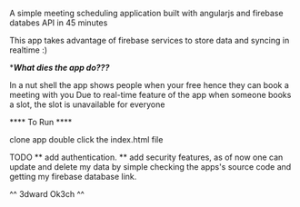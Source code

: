 A simple meeting scheduling application built with angularjs and firebase  databes API in 45 minutes

This app takes advantage of firebase services to store data and syncing in realtime :)


****What dies the app do???***

In a nut shell the app shows people when your free hence they can book a meeting with you
Due to real-time feature of the app when someone books a slot, the slot is unavailable for everyone

**** To Run ****

clone app
double click the index.html file


TODO
** add authentication.
** add security features, as of now one can update and delete my data by simple checking the apps's source code and getting my firebase database link.

^^ 3dward Ok3ch ^^
